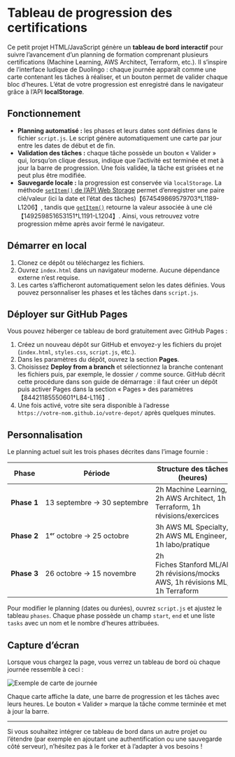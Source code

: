# Tableau de progression des certifications

Ce petit projet HTML/JavaScript génère un **tableau de bord interactif** pour suivre l’avancement d’un planning de formation comprenant plusieurs certifications (Machine Learning, AWS Architect, Terraform, etc.). Il s’inspire de l’interface ludique de Duolingo : chaque journée apparaît comme une carte contenant les tâches à réaliser, et un bouton permet de valider chaque bloc d’heures. L’état de votre progression est enregistré dans le navigateur grâce à l’API **localStorage**.

## Fonctionnement

- **Planning automatisé :** les phases et leurs dates sont définies dans le fichier `script.js`. Le script génère automatiquement une carte par jour entre les dates de début et de fin.
- **Validation des tâches :** chaque tâche possède un bouton « Valider » qui, lorsqu’on clique dessus, indique que l’activité est terminée et met à jour la barre de progression. Une fois validée, la tâche est grisées et ne peut plus être modifiée.
- **Sauvegarde locale :** la progression est conservée via `localStorage`. La méthode [`setItem()` de l’API Web Storage](https://www.w3schools.com/jsref/met_storage_setitem.asp) permet d’enregistrer une paire clé/valeur (ici la date et l’état des tâches)【674549869579703†L1189-L1206】, tandis que [`getItem()`](https://www.w3schools.com/jsref/met_storage_getitem.asp) retourne la valeur associée à une clé【149259851653151†L1191-L1204】. Ainsi, vous retrouvez votre progression même après avoir fermé le navigateur.

## Démarrer en local

1. Clonez ce dépôt ou téléchargez les fichiers.
2. Ouvrez `index.html` dans un navigateur moderne. Aucune dépendance externe n’est requise.
3. Les cartes s’afficheront automatiquement selon les dates définies. Vous pouvez personnaliser les phases et les tâches dans `script.js`.

## Déployer sur GitHub Pages

Vous pouvez héberger ce tableau de bord gratuitement avec GitHub Pages :

1. Créez un nouveau dépôt sur GitHub et envoyez-y les fichiers du projet (`index.html`, `styles.css`, `script.js`, etc.).
2. Dans les paramètres du dépôt, ouvrez la section **Pages**.
3. Choisissez **Deploy from a branch** et sélectionnez la branche contenant les fichiers puis, par exemple, le dossier `/` comme source. GitHub décrit cette procédure dans son guide de démarrage : il faut créer un dépôt puis activer Pages dans la section « Pages » des paramètres【84421185550601†L84-L116】.
4. Une fois activé, votre site sera disponible à l’adresse `https://votre‑nom.github.io/votre‑depot/` après quelques minutes.

## Personnalisation

Le planning actuel suit les trois phases décrites dans l’image fournie :

| Phase | Période | Structure des tâches (heures) |
|------|---------|-------------------------------|
| **Phase 1** | 13 septembre → 30 septembre | 2h Machine Learning, 2h AWS Architect, 1h Terraform, 1h révisions/exercices |
| **Phase 2** | 1ᵉʳ octobre → 25 octobre | 3h AWS ML Specialty, 2h AWS ML Engineer, 1h labo/pratique |
| **Phase 3** | 26 octobre → 15 novembre | 2h Fiches Stanford ML/AI, 2h révisions/mocks AWS, 1h révisions ML, 1h Terraform |

Pour modifier le planning (dates ou durées), ouvrez `script.js` et ajustez le tableau `phases`. Chaque phase possède un champ `start`, `end` et une liste `tasks` avec un nom et le nombre d’heures attribuées.

## Capture d’écran

Lorsque vous chargez la page, vous verrez un tableau de bord où chaque journée ressemble à ceci :

![Exemple de carte de journée]({{file:f1a46ac6-627f-4bbd-9730-e2d3dc273e80.png}})

Chaque carte affiche la date, une barre de progression et les tâches avec leurs heures. Le bouton « Valider » marque la tâche comme terminée et met à jour la barre.

---

Si vous souhaitez intégrer ce tableau de bord dans un autre projet ou l’étendre (par exemple en ajoutant une authentification ou une sauvegarde côté serveur), n’hésitez pas à le forker et à l’adapter à vos besoins !